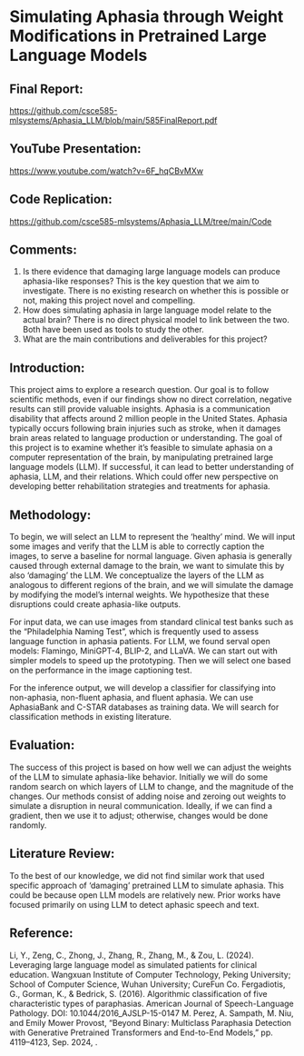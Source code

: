 # Simulating Aphasia through Weight Modifications in Pretrained Large Language Models 
## **Final Report**:
https://github.com/csce585-mlsystems/Aphasia_LLM/blob/main/585FinalReport.pdf
## **YouTube Presentation**:
https://www.youtube.com/watch?v=6F_hqCBvMXw
## **Code Replication**:
https://github.com/csce585-mlsystems/Aphasia_LLM/tree/main/Code

## **Comments**:
1.	Is there evidence that damaging large language models can produce aphasia-like responses?
This is the key question that we aim to investigate. There is no existing research on whether this is possible or not, making this project novel and compelling.
2.	How does simulating aphasia in large language model relate to the actual brain?
There is no direct physical model to link between the two. Both have been used as tools to study the other. 
3.	What are the main contributions and deliverables for this project?

## **Introduction**:
This project aims to explore a research question. Our goal is to follow scientific methods, even if our findings show no direct correlation, negative results can still provide valuable insights.
Aphasia is a communication disability that affects around 2 million people in the United States. Aphasia typically occurs following brain injuries such as stroke, when it damages brain areas related to language production or understanding. The goal of this project is to examine whether it’s feasible to simulate aphasia on a computer representation of the brain, by manipulating pretrained large language models (LLM). If successful, it can lead to better understanding of aphasia, LLM, and their relations. Which could offer new perspective on developing better rehabilitation strategies and treatments for aphasia. 

## **Methodology**:
To begin, we will select an LLM to represent the ‘healthy’ mind. We will input some images and verify that the LLM is able to correctly caption the images, to serve a baseline for normal language. Given aphasia is generally caused through external damage to the brain, we want to simulate this by also ‘damaging’ the LLM. We conceptualize the layers of the LLM as analogous to different regions of the brain, and we will simulate the damage by modifying the model’s internal weights.  We hypothesize that these disruptions could create aphasia-like outputs.

For input data, we can use images from standard clinical test banks such as the “Philadelphia Naming Test”, which is frequently used to assess language function in aphasia patients.  For LLM, we found serval open models: Flamingo, MiniGPT-4, BLIP-2, and LLaVA. We can start out with simpler models to speed up the prototyping. Then we will select one based on the performance in the image captioning test. 

For the inference output, we will develop a classifier for classifying into non-aphasia, non-fluent aphasia, and fluent aphasia. We can use AphasiaBank and C-STAR databases as training data. We will search for classification methods in existing literature. 

## **Evaluation**:
The success of this project is based on how well we can adjust the weights of the LLM to simulate aphasia-like behavior. Initially we will do some random search on which layers of LLM to change, and the magnitude of the changes. Our methods consist of adding noise and zeroing out weights to simulate a disruption in neural communication. Ideally, if we can find a gradient, then we use it to adjust; otherwise, changes would be done randomly.

## **Literature Review**:
To the best of our knowledge, we did not find similar work that used specific approach of ‘damaging’ pretrained LLM to simulate aphasia. This could be because open LLM models are relatively new. Prior works have focused primarily on using LLM to detect aphasic speech and text.

## **Reference**:
Li, Y., Zeng, C., Zhong, J., Zhang, R., Zhang, M., & Zou, L. (2024). Leveraging large language model as simulated patients for clinical education. Wangxuan Institute of Computer Technology, Peking University; School of Computer Science, Wuhan University; CureFun Co.
Fergadiotis, G., Gorman, K., & Bedrick, S. (2016). Algorithmic classification of five characteristic types of paraphasias. American Journal of Speech-Language Pathology. DOI: 10.1044/2016_AJSLP-15-0147
M. Perez, A. Sampath, M. Niu, and Emily Mower Provost, “Beyond Binary: Multiclass Paraphasia Detection with Generative Pretrained Transformers and End-to-End Models,” pp. 4119–4123, Sep. 2024,  .

 

 
